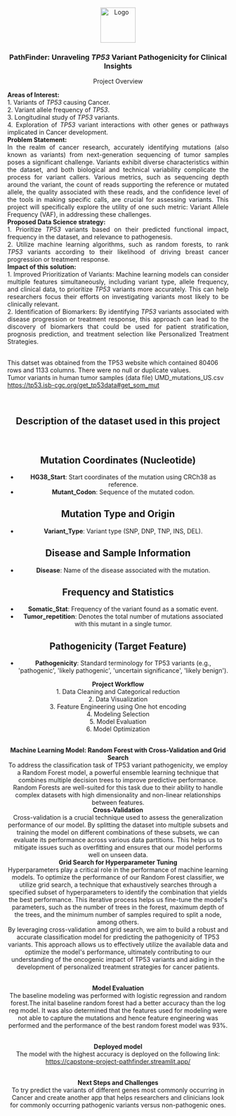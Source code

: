 <a name="readme-top"></a>
<!-- PROJECT SHIELDS -->
<br />
<div align="center">
  <a href="https://github.com/allyvaz/Capstone-project">
    <img src="https://microbenotes.com/wp-content/uploads/2023/05/Alleles.jpg" alt="Logo" width="80" height="80">
  </a>

<h3 align="center">PathFinder: Unraveling <i>TP53</i> Variant Pathogenicity for Clinical Insights</h3>

  <p align="center">
    Project Overview
  </p>
  <p align ="justify">
    <b>Areas of Interest:</b> 
    <br/>1. Variants of <i>TP53</i> causing Cancer.
    <br/>2. Variant allele frequency of <i>TP53</i>.
    <br/>3. Longitudinal study of <i>TP53</i> variants.
    <br/>4. Exploration of <i>TP53</i> variant interactions with other genes or pathways implicated in Cancer development.
    <br/><b>Problem Statement: </b>
    <br/>In the realm of cancer research, accurately identifying mutations (also known as variants) from next-generation sequencing of tumor samples poses a significant challenge. Variants exhibit diverse characteristics within the dataset, and both biological and technical variability complicate the process for variant callers. Various metrics, such as sequencing depth around the variant, the count of reads supporting the reference or mutated allele, the quality associated with these reads, and the confidence level of the tools in making specific calls, are crucial for assessing variants. This project will specifically explore the utility of one such metric: Variant Allele Frequency (VAF), in addressing these challenges.
    <br/><b>Proposed Data Science strategy:</b>
    <br/> 1. Prioritize <i>TP53</i> variants based on their predicted functional impact, frequency in the dataset, and relevance to pathogenesis.
    <br/>2. Utilize machine learning algorithms, such as random forests, to rank  <i>TP53</i> variants according to their likelihood of driving breast cancer progression or treatment response. 
    <br/><b>Impact of this solution:</b>
    <br/>1. Improved Prioritization of Variants: Machine learning models can consider multiple features simultaneously, including variant type, allele frequency, and clinical data, to prioritize <i>TP53</i> variants more accurately. This can help researchers focus their efforts on investigating variants most likely to be clinically relevant.
    <br/>2. Identification of Biomarkers: By identifying <i>TP53</i> variants associated with disease progression or treatment response, this approach can lead to the discovery of biomarkers that could be used for patient stratification, prognosis prediction, and treatment selection like Personalized Treatment Strategies.
  </p>
  <p align="left">
  </br>
  This datset was obtained from the TP53 website which contained 80406 rows and 1133 columns. There were no null or duplicate values.
  <br/>Tumor variants in human tumor samples (data file) UMD_mutations_US.csv  
  </br><u>https://tp53.isb-cgc.org/get_tp53data#get_som_mut</u>


  <br/><b>
  ## Description of the dataset used in this project
  </b>
  <br/>

## Mutation Coordinates (Nucleotide)

- **HG38_Start**: Start coordinates of the mutation using CRCh38 as reference.
- **Mutant_Codon**: Sequence of the mutated codon.

## Mutation Type and Origin

- **Variant_Type**: Variant type (SNP, DNP, TNP, INS, DEL).

## Disease and Sample Information

- **Disease**: Name of the disease associated with the mutation.
  
## Frequency and Statistics

- **Somatic_Stat**: Frequency of the variant found as a somatic event.
- **Tumor_repetition**: Denotes the total number of mutations associated with this mutant in a single tumor.

## Pathogenicity (Target Feature)

- **Pathogenicity**: Standard terminology for TP53 variants (e.g., 'pathogenic', 'likely pathogenic', 'uncertain significance', 'likely benign').
</p>


   
  <p>

  <b>Project Workflow</b>
  </br>1. Data Cleaning and Categorical reduction
  </br>2. Data Visualization
  </br>3. Feature Engineering using One hot encoding
  </br>4. Modeling Selection
  </br>5. Model Evaluation
  </br>6. Model Optimization
  
  </br><b>Machine Learning Model: Random Forest with Cross-Validation and Grid Search</b>
  </br>To address the classification task of TP53 variant pathogenicity, we employ a Random Forest model, a powerful ensemble learning technique that combines multiple decision trees to improve predictive performance. Random Forests are well-suited for this task due to their ability to handle complex datasets with high dimensionality and non-linear relationships between features.
  </br><b>Cross-Validation</b>
  </br>Cross-validation is a crucial technique used to assess the generalization performance of our model. By splitting the dataset into multiple subsets and training the model on different combinations of these subsets, we can evaluate its performance across various data partitions. This helps us to mitigate issues such as overfitting and ensures that our model performs well on unseen data.
  </br><b>Grid Search for Hyperparameter Tuning</b>
  </br>Hyperparameters play a critical role in the performance of machine learning models. To optimize the performance of our Random Forest classifier, we utilize grid search, a technique that exhaustively searches through a specified subset of hyperparameters to identify the combination that yields the best performance. This iterative process helps us fine-tune the model's parameters, such as the number of trees in the forest, maximum depth of the trees, and the minimum number of samples required to split a node, among others.
  </br>By leveraging cross-validation and grid search, we aim to build a robust and accurate classification model for predicting the pathogenicity of TP53 variants. This approach allows us to effectively utilize the available data and optimize the model's performance, ultimately contributing to our understanding of the oncogenic impact of TP53 variants and aiding in the development of personalized treatment strategies for cancer patients.
  
  
  </br><b>Model Evaluation</b>
  </br>The baseline modeling was performed with logistic regression and random forest.The inital baseline random forest had a better accuracy than the log reg model. It was also determined that the features used for modeling were not able to capture the mutations and hence feature engineering was performed and the performance of the best random forest model was 93%.

  </br><b>Deployed model</b>
  </br> The model with the highest accuracy is deployed on the following link:
  </br> https://capstone-project-pathfinder.streamlit.app/

  </br><b>Next Steps and Challenges</b>
  </br>To try predict the variants of different genes most commonly occurring in Cancer and create another app that helps researchers and clinicians look for commonly occurring pathogenic variants versus non-pathogenic ones.
  </p>

